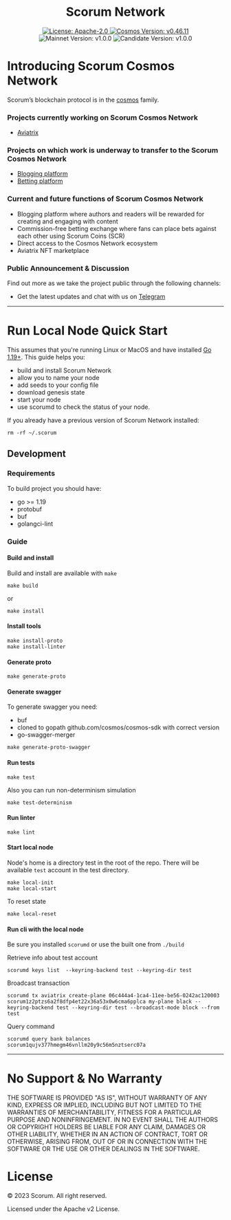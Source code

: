 <div align="center">
  <h1> Scorum Network </h1>
</div>
<div align="center">
  <a href="https://github.com/scorum/cosmos-network/blob/main/LICENSE">
    <img alt="License: Apache-2.0" src="https://img.shields.io/github/license/scorum/cosmos-network.svg" />
  </a>
  <a href="https://docs.cosmos.network/main">
    <img alt="Cosmos Version: v0.46.11" src="https://img.shields.io/badge/cosmos_sdk-v0.46.11-blueviolet" />
  </a>

  <img alt="Mainnet Version: v1.0.0" src="https://img.shields.io/badge/mainnet-v1.0.0-green" />
  <img alt="Candidate Version: v1.0.0" src="https://img.shields.io/badge/candidate-v1.0.0-blue" />
</div>

# Introducing Scorum Cosmos Network

Scorum’s blockchain protocol is in the [cosmos](https://github.com/cosmos/cosmos-sdk) family.

### Projects currently working on Scorum Cosmos Network
- [Aviatrix](https://aviatrix.bet)

### Projects on which work is underway to transfer to the Scorum Cosmos Network
- [Blogging platform](https://scorum.com)
- [Betting platform](https://betscorum.com)

### Current and future functions of Scorum Cosmos Network
- Blogging platform where authors and readers will be rewarded for creating and engaging with content
- Commission-free betting exchange where fans can place bets against each other using Scorum Coins (SCR)
- Direct access to the Cosmos Network ecosystem
- Aviatrix NFT marketplace

### Public Announcement & Discussion
Find out more as we take the project public through the following channels:
- Get the latest updates and chat with us on [Telegram](https://telegram.me/SCORUM)

---

# Run Local Node Quick Start
This assumes that you're running Linux or MacOS and have installed [Go 1.19+](https://golang.org/dl/).  This guide helps you:

* build and install Scorum Network
* allow you to name your node
* add seeds to your config file
* download genesis state
* start your node
* use scorumd to check the status of your node.


If you already have a previous version of Scorum Network installed:
```
rm -rf ~/.scorum
```

## Development

### Requirements
To build project you should have:
- go >= 1.19
- protobuf
- buf
- golangci-lint

### Guide

#### Build and install
Build and install are available with `make`
```shell
make build
```

or 

```shell
make install
```

#### Install tools
```shell
make install-proto
make install-linter
```

#### Generate proto
```shell
make generate-proto
```

#### Generate swagger
To generate swagger you need:
- buf
- cloned to gopath github.com/cosmos/cosmos-sdk with correct version
- go-swagger-merger
```shell
make generate-proto-swagger
```

#### Run tests
```shell
make test
```

Also you can run non-determinism simulation
```shell
make test-determinism
```

#### Run linter
```shell
make lint
```

#### Start local node
Node's home is a directory test in the root of the repo. There will be available `test` account in the test directory. 

```shell
make local-init
make local-start
```

To reset state
```shell
make local-reset
```

#### Run cli with the local node
Be sure you installed `scorumd` or use the built one from `./build`

Retrieve info about test account
```shell
scorumd keys list  --keyring-backend test --keyring-dir test
```

Broadcast transaction
```shell
scorumd tx aviatrix create-plane 06c444a4-1ca4-11ee-be56-0242ac120003 scorum1z2ptzs6a2f8dfp4et22x36a53x0w6cma6pplca my-plane black --keyring-backend test --keyring-dir test --broadcast-mode block --from test
```

Query command
```shell
scorumd query bank balances scorum1qujv377hmegm46vnllm20y9c56m5nztserc07a
```

---

# No Support & No Warranty

THE SOFTWARE IS PROVIDED "AS IS", WITHOUT WARRANTY OF ANY KIND, EXPRESS OR
IMPLIED, INCLUDING BUT NOT LIMITED TO THE WARRANTIES OF MERCHANTABILITY,
FITNESS FOR A PARTICULAR PURPOSE AND NONINFRINGEMENT. IN NO EVENT SHALL THE
AUTHORS OR COPYRIGHT HOLDERS BE LIABLE FOR ANY CLAIM, DAMAGES OR OTHER
LIABILITY, WHETHER IN AN ACTION OF CONTRACT, TORT OR OTHERWISE, ARISING
FROM, OUT OF OR IN CONNECTION WITH THE SOFTWARE OR THE USE OR OTHER DEALINGS
IN THE SOFTWARE.

# License

© 2023 Scorum. All right reserved.

Licensed under the Apache v2 License.
